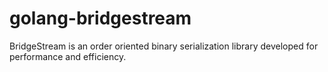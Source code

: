 # golang-bridgestream
BridgeStream is an order oriented binary serialization library developed for performance and efficiency. 
